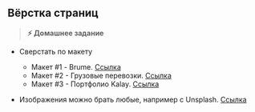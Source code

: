 
## Вёрстка страниц

> **⚡️ Домашнее задание**

- Сверстать по макету
	+ Макет #1 - Brume. [Ссылка](https://www.templatemonster.com/ru/demo/85842.html)
	+ Макет #2 - Грузовые перевозки. [Ссылка](https://www.figma.com/file/hhIRw03kc9Wbib5PpXiW3T/Templates-5.-More-on-Figma.info-Copy?node-id=0%3A1)
	+ Макет #3 - Портфолио Kalay. [Ссылка](https://it-school58.github.io/webcourses-homework/1-module-html/layout/demo/Kalay.html)

- Изображения можно брать любые, например с Unsplash. [Ссылка](https://unsplash.com/)

